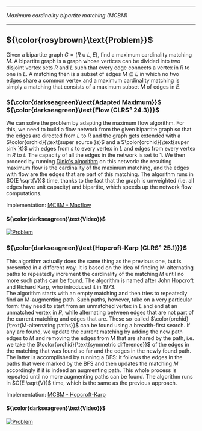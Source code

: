 _______________________________________________
*Maximum cardinality bipartite matching (MCBM)*
_______________________________________________

## ${\color{rosybrown}\text{Problem}}$

Given a bipartite graph $G = (R \cup L, E)$, find a maximum cardinality matching $M$. A bipartite graph is a graph whose vertices can be divided into two disjoint vertex sets $R$ and $L$ such that every edge connects a vertex in $R$ to one in $L$. A matching then is a subset of edges $M \subseteq E$ in which no two edges share a common vertex and a maximum cardinality matching is simply a matching that consists of a maximum subset $M$ of edges in $E$.

### ${\color{darkseagreen}\text{Adapted Maximum}}$ ${\color{darkseagreen}\text{Flow (CLRS⁴ 24.3)}}$

We can solve the problem by adapting the maximum flow algorithm. For this, we need to build a flow network from the given bipartite graph so that the edges are directed from $L$ to $R$ and the graph gets extended with a $\color{orchid}{\text{super source }s}$ and a $\color{orchid}{\text{super sink }t}$ with edges from $s$ to every vertex in $L$ and edges from every vertex in $R$ to $t$. The capacity of all the edges in the network is set to 1. We then proceed by running [Dinic's algorithm](../MF-ford-fulkerson/ffm-3.c) on this network: the resulting maximum flow is the cardinality of the maximum matching, and the edges with flow are the edges that are part of this matching. The algorithm runs in $O(E \sqrt{V})$ time, thanks to the fact that the graph is unweighted (i.e. all edges have unit capacity) and bipartite, which speeds up the network flow computations.

Implementation: [MCBM - Maxflow](https://github.com/pl3onasm/AADS/blob/main/algorithms/graphs/MCBM-unweighted/mcbm-1.c)

#### ${\color{darkseagreen}\text{Video}}$

[![Problem](https://img.youtube.com/vi/GhjwOiJ4SqU/0.jpg)](https://www.youtube.com/watch?v=GhjwOiJ4SqU)

### ${\color{darkseagreen}\text{Hopcroft-Karp (CLRS⁴ 25.1)}}$

This algorithm actually does the same thing as the previous one, but is presented in a different way. It is based on the idea of finding M-alternating paths to repeatedly increment the cardinality of the matching $M$ until no more such paths can be found. The algorithm is named after John Hopcroft and Richard Karp, who introduced it in 1973.  
The algorithm starts with an empty matching and then tries to repeatedly find an M-augmenting path. Such paths, however, take on a very particular form: they need to start from an unmatched vertex in $L$ and end at an unmatched vertex in $R$, while alternating between edges that are not part of the current matching and edges that are. These so-called $\color{orchid}{\text{M-alternating paths}}$ can be found using a breadth-first search. If any are found, we update the current matching by adding the new path edges to $M$ and removing the edges from $M$ that are shared by the path, i.e. we take the $\color{orchid}{\text{symmetric difference}}$ of the edges in the matching that was found so far and the edges in the newly found path. The latter is accomplished by running a DFS: it follows the edges in the paths that were marked by the BFS and then updates the matching $M$ accordingly if it is indeed an augmenting path. This whole process is repeated until no more augmenting paths can be found. The algorithm runs in $O(E \sqrt{V})$ time, which is the same as the previous approach.

Implementation: [MCBM - Hopcroft-Karp](https://github.com/pl3onasm/AADS/blob/main/algorithms/graphs/MCBM-unweighted/mcbm-2.c)

#### ${\color{darkseagreen}\text{Video}}$

[![Problem](https://img.youtube.com/vi/CSUEVu-qUgM/0.jpg)](https://www.youtube.com/watch?v=CSUEVu-qUgM)

